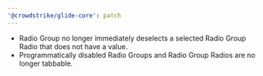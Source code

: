 ```yaml
---
'@crowdstrike/glide-core': patch
---
```


- Radio Group no longer immediately deselects a selected Radio Group Radio that does not have a value.
- Programmatically disabled Radio Groups and Radio Group Radios are no longer tabbable.
